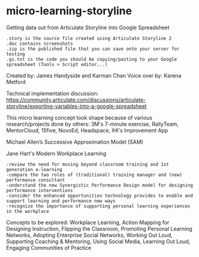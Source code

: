 # micro-learning-storyline
Getting data out from Articulate Storyline into Google Spreadsheet
	
	.story is the source file created using Articulate Storyline 2
	.doc contains screenshots
	.zip is the published file that you can save onto your server for testing
	.gs.txt is the code you should be copying/pasting to your Google spreadsheet (Tools > Script editor...)

Created by: James Handyside and Karman Chan
Voice over by: Karena Metford

Technical implementation discussion: 
https://community.articulate.com/discussions/articulate-storyline/exporting-variables-into-a-google-spreadsheet

This micro learning concept took shape because of various research/projects done by others: 3M's 7-minute exercise, RallyTeam, MentorCloud, 15five, NovoEd, Headspace, IHI's Improvement App

Michael Allen’s Successive Approximation Model (SAM)

Jane Hart's Modern Workplace Learning 

	-review the need for moving beyond classroom training and 1st generation e-learning
	-compare the two roles of (traditional) training manager and (new) performance consultant
	-understand the new Synergistic Performance Design model for designing performance interventions
	-consider the enhanced opportunities technology provides to enable and support learning and performance new ways
	-recognize the importance of supporting personal learning experiences in the workplace

Concepts to be explored:
Workplace Learning,
Action Mapping for Designing Instruction,
Flipping the Classroom,
Promoting Personal Learning Networks,
Adopting Enterprise Social Networks,
Working Out Loud,
Supporting Coaching & Mentoring,
Using Social Media,
Learning Out Loud,
Engaging Communities of Practice

